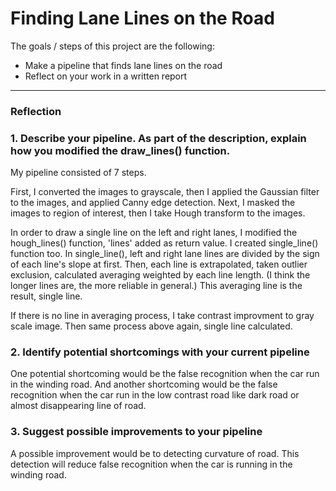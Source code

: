 # **Finding Lane Lines on the Road** 

The goals / steps of this project are the following:
* Make a pipeline that finds lane lines on the road
* Reflect on your work in a written report

---

### Reflection

### 1. Describe your pipeline. As part of the description, explain how you modified the draw_lines() function.

My pipeline consisted of 7 steps. 

First, I converted the images to grayscale, then I applied the Gaussian filter to the images,  and applied Canny edge detection.
Next, I masked the images to region of interest, then I take Hough transform to the images.

In order to draw a single line on the left and right lanes, I modified the hough_lines() function, 'lines' added as return value.
I created single_line() function too.
In single_line(), left and right lane lines are divided by the sign of each line's slope at first.
Then, each line is extrapolated, taken outlier exclusion, calculated averaging weighted by each line length.
(I think the longer lines are, the more reliable in general.)
This averaging line is the result, single line.

If there is no line in averaging process, I take contrast improvment to gray scale image.
Then same process above again, single line calculated.


### 2. Identify potential shortcomings with your current pipeline

One potential shortcoming would be the false recognition when the car run in the winding road.
And another shortcoming would be the false recognition when the car run in the low contrast road like dark road or almost disappearing line of road.


### 3. Suggest possible improvements to your pipeline

A possible improvement would be to detecting curvature of road.
This detection will reduce false recognition when the car is running in the winding road.
